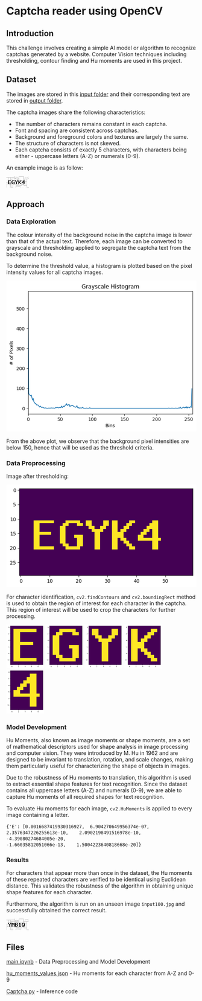 # Captcha reader using OpenCV

## Introduction
This challenge involves creating a simple AI model or algorithm to recognize captchas generated by a website. Computer Vision techniques including thresholding, contour finding and Hu moments are used in this project. 


## Dataset
The images are stored in this [input folder](sampleCaptchas\input) and their corresponding text are stored in [output folder](sampleCaptchas\output).

The captcha images share the following characteristics:

- The number of characters remains constant in each captcha.
- Font and spacing are consistent across captchas.
- Background and foreground colors and textures are largely the same.
- The structure of characters is not skewed.
- Each captcha consists of exactly 5 characters, with characters being either - uppercase letters (A-Z) or numerals (0-9).

An example image is as follow:

![Sample Image](sampleCaptchas\input\input00.jpg)

## Approach
### Data Exploration

The colour intensity of the background noise in the captcha image is lower than that of the actual text. Therefore, each image can be converted to grayscale and thresholding applied to segregate the captcha text from the background noise. 

To determine the threshold value, a histogram is plotted based on the pixel intensity values for all captcha images. 

![Histogram Plot of pixel intensity values in grayscale](assets\histogram_plot.png)

From the above plot, we observe that the background pixel intensities are below 150, hence that will be used as the threshold criteria. 

### Data Proprocessing
Image after thresholding:

![Sample Captcha after thresholding](assets\threshold_captcha_image.png)

For character identification, `cv2.findContours` and `cv2.boundingRect` method is used to obtain the region of interest for each character in the captcha. This region of interest will be used to crop the characters for further processing. 

<img src="assets\E.png" alt="E" width="100"/>
<img src="assets\G.png" alt="G" width="100"/>
<img src="assets\Y.png" alt="Y" width="100"/>
<img src="assets\K.png" alt="K" width="100"/>
<img src="assets\4.png" alt="4" width="100"/>


### Model Development
 Hu Moments, also known as image moments or shape moments, are a set of mathematical descriptors used for shape analysis in image processing and computer vision. They were introduced by M. Hu in 1962 and are designed to be invariant to translation, rotation, and scale changes, making them particularly useful for characterizing the shape of objects in images.

Due to the robustness of Hu moments to translation, this algorithm is used to extract essential shape features for text recognition. Since the dataset contains all uppercase letters (A-Z) and numerals (0-9), we are able to capture Hu moments of all required shapes for text recognition. 

To evaluate Hu moments for each image, `cv2.HuMoments` is applied to every image containing a letter. 

    {'E': [0.0016687419930316927,  6.904270649956374e-07,  2.3576347226255613e-10,    2.0902198491516978e-10,    -4.39080274684005e-20,
    -1.66035812051066e-13,    1.5004223640818668e-20]}

### Results

For characters that appear more than once in the dataset, the Hu moments of these repeated characters are verified to be identical using Euclidean distance. This validates the robustness of the algorithm in obtaining unique shape features for each character. 

Furthermore, the algorithm is run on an unseen image `input100.jpg` and successfully obtained the correct result. 

![Sample Image](sampleCaptchas\input\input100.jpg)

## Files

[main.ipynb](./main.ipynb) - Data Preprocessing and Model Development

[hu_moments_values.json](./hu_moments_values.json) - Hu moments for each character from A-Z and 0-9

[Captcha.py](./Captcha.py) - Inference code

